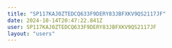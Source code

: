 ```yaml
---
title: "SP117KAJ0ZTEDCQ633F9DERY83JBFXKV9QS2117JF"
date: 2024-10-14T20:47:22.841Z
user: SP117KAJ0ZTEDCQ633F9DERY83JBFXKV9QS2117JF
layout: "users"
---
```

    